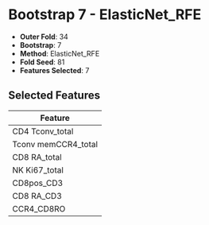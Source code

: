 # Bootstrap 7 - ElasticNet_RFE

- **Outer Fold**: 34
- **Bootstrap**: 7
- **Method**: ElasticNet_RFE
- **Fold Seed**: 81
- **Features Selected**: 7

## Selected Features

| Feature |
|---------|
| CD4 Tconv_total |
| Tconv memCCR4_total |
| CD8 RA_total |
| NK Ki67_total |
| CD8pos_CD3 |
| CD8 RA_CD3 |
| CCR4_CD8RO |
